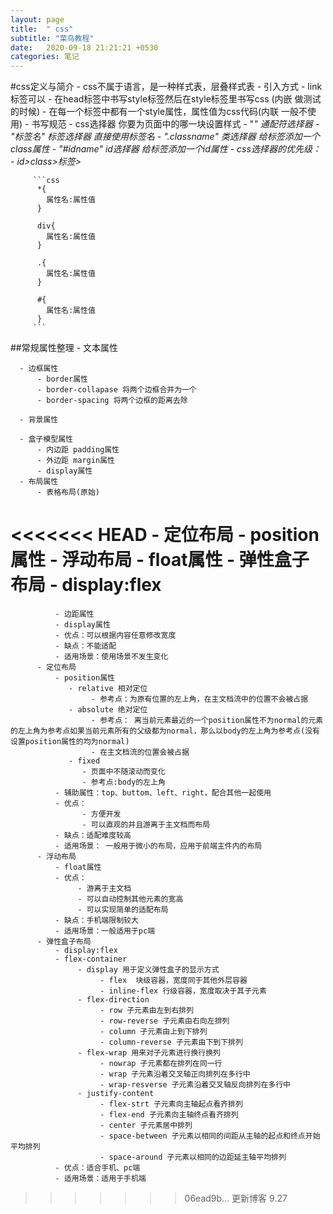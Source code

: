 ```yaml
---
layout: page
title:  " css"
subtitle: "菜鸟教程"
date:   2020-09-18 21:21:21 +0530
categories: 笔记
--- 
```



#css定义与简介 
     - css不属于语言，是一种样式表，层叠样式表
     - 引入方式
         - link标签可以
         - 在head标签中书写style标签然后在style标签里书写css  (内嵌 做测试的时候)
         - 在每一个标签中都有一个style属性，属性值为css代码(内联 一般不使用)
     - 书写规范
         - css选择器  你要为页面中的哪一块设置样式
             - "*" 通配符选择器
             - "标签名"  标签选择器 直接使用标签名
             - ".classname" 类选择器 给标签添加一个class属性 
             - "#idname" id选择器 给标签添加一个id属性
         - css选择器的优先级：
             - id>class>标签>*
               
         ```css
          *{
            属性名:属性值
          }

          div{
            属性名:属性值
          }

          .{
            属性名:属性值
          }

          #{
            属性名:属性值
          }
         ```    
  ##常规属性整理
      - 文本属性

      - 边框属性 
          - border属性
          - border-collapase 将两个边框合并为一个
          - border-spacing 将两个边框的距离去除

      - 背景属性
      
      - 盒子模型属性
          - 内边距 padding属性
          - 外边距 margin属性
          - display属性
      - 布局属性
          - 表格布局(原始)
<<<<<<< HEAD
          - 定位布局
              - position属性
          - 浮动布局
              - float属性
          - 弹性盒子布局
              - display:flex
=======
              - 边距属性
              - display属性
              - 优点：可以根据内容任意修改宽度
              - 缺点：不能适配
              - 适用场景：使用场景不发生变化
          - 定位布局
              - position属性
                 - relative 相对定位
                      - 参考点：为原有位置的左上角，在主文档流中的位置不会被占据
                 - absolute 绝对定位 
                      - 参考点： 离当前元素最近的一个position属性不为normal的元素的左上角为参考点如果当前元素所有的父级都为normal，那么以body的左上角为参考点(没有设置position属性的均为normal)
                      - 在主文档流的位置会被占据
                 - fixed  
                    - 页面中不随滚动而变化
                    - 参考点:body的左上角
              - 辅助属性：top、buttom、left、right，配合其他一起使用      
              - 优点：
                    - 方便开发
                    - 可以直观的并且游离于主文档而布局   
              - 缺点：适配难度较高       
              - 适用场景： 一般用于微小的布局，应用于前端主件内的布局 
          - 浮动布局
              - float属性
              - 优点：
                   - 游离于主文档
                   - 可以自动控制其他元素的宽高
                   - 可以实现简单的适配布局
              - 缺点：手机端限制较大
              - 适用场景：一般适用于pc端
          - 弹性盒子布局
              - display:flex
              - flex-container
                   - display 用于定义弹性盒子的显示方式
                        - flex  块级容器，宽度同于其他外层容器
                        - inline-flex 行级容器，宽度取决于其子元素
                   - flex-direction
                        - row 子元素由左到右排列
                        - row-reverse 子元素由右向左排列
                        - column 子元素由上到下排列
                        - column-reverse 子元素由下到下排列   
                   - flex-wrap 用来对子元素进行换行换列
                        - nowrap 子元素都在排列在同一行
                        - wrap 子元素沿着交叉轴正向排列在多行中
                        - wrap-resverse 子元素沿着交叉轴反向排列在多行中 
                   - justify-content
                        - flex-strt 子元素向主轴起点看齐排列
                        - flex-end 子元素向主轴终点看齐排列
                        - center 子元素居中排列
                        - space-between 子元素以相同的间距从主轴的起点和终点开始平均排列
                        - space-around 子元素以相同的边距延主轴平均排列           
              - 优点：适合手机、pc端
              - 适用场景：适用于手机端     
>>>>>>> 06ead9b... 更新博客 9.27
